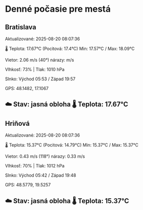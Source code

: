 ﻿# Denné počasie pre mestá

## Bratislava
Aktualizované: 2025-08-20 08:07:36

🌡️ Teplota: 17.67°C 
(Pocitová: 17.4°C)
Min: 17.57°C / Max: 18.09°C

Vietor: 2.06 m/s    (40°) 
nárazy:  m/s

Vlhkosť: 73% | Tlak: 1010 hPa

Slnko: Východ 05:53 / Západ 19:57

GPS: 48.1482, 17.1067

☁️ Stav: jasná obloha        🌡️ Teplota: 17.67°C
---

## Hriňová
Aktualizované: 2025-08-20 08:07:36

🌡️ Teplota: 15.37°C 
(Pocitová: 14.79°C)
Min: 15.37°C / Max: 15.37°C

Vietor: 0.43 m/s (118°)
nárazy: 0.33 m/s

Vlhkosť: 70% | Tlak: 1012 hPa

Slnko: Východ 05:42 / Západ 19:48

GPS: 48.5779, 19.5257

☁️ Stav: jasná obloha        🌡️ Teplota: 15.37°C
---
